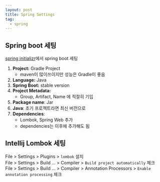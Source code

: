 ```yaml
---
layout: post
title: Spring Settings
tag:
  - spring
---
```


## Spring boot 세팅

[spring initializr](https://start.spring.io/)에서 spring boot 세팅

1. **Project:** Gradle Project
   - maven이 많이쓰이지만 성능은 Gradle이 좋음
2. **Language:** Java
3. **Spring Boot:** stable version
4. **Project Metadata:**
   - Group, Artifact, Name 에 적절히 기입
5. **Package name**: Jar
6. **Java**: 초기 프로젝트라면 최신 버전으로
7. **Dependencies**:
   - Lombok, Spring Web 추가
   - dependencies는 이후에 추가해도 됨

## Intellij Lombok 세팅

File > Settings > Plugins > `lombok` 설치  
File > Settings > Build ... > Compiler > `Build project automatically` 체크
File > Settings > Build ... > Compiler > Annotation Processors > `Enable annotation processing` 체크